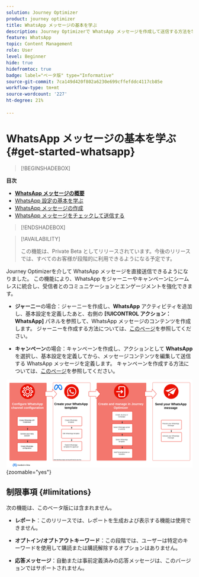 ```yaml
---
solution: Journey Optimizer
product: journey optimizer
title: WhatsApp メッセージの基本を学ぶ
description: Journey Optimizerで WhatsApp メッセージを作成して送信する方法を学ぶ
feature: WhatsApp
topic: Content Management
role: User
level: Beginner
hide: true
hidefromtoc: true
badge: label="ベータ版" type="Informative"
source-git-commit: 7ca149d420f802a6230e699cffefddc4117cb85e
workflow-type: tm+mt
source-wordcount: '227'
ht-degree: 21%

---
```


# WhatsApp メッセージの基本を学ぶ {#get-started-whatsapp}

>[!BEGINSHADEBOX]

**目次**

* **[WhatsApp メッセージの概要](get-started-whatsapp.md)**
* [WhatsApp 設定の基本を学ぶ](whatsapp-configuration.md)
* [WhatsApp メッセージの作成](create-whatsapp.md)
* [WhatsApp メッセージをチェックして送信する](send-whatsapp.md)

>[!ENDSHADEBOX]

>[!AVAILABILITY]
>
>この機能は、Private Beta としてリリースされています。今後のリリースでは、すべてのお客様が段階的に利用できるようになる予定です。

Journey Optimizerを介して WhatsApp メッセージを直接送信できるようになりました。 この機能により、WhatsApp をジャーニーやキャンペーンにシームレスに統合し、受信者とのコミュニケーションとエンゲージメントを強化できます。

* **ジャーニー**&#x200B;の場合：ジャーニーを作成し、**WhatsApp** アクティビティを追加し、基本設定を定義したあと、右側の **[!UICONTROL アクション：WhatsApp]** パネルを参照して、WhatsApp メッセージのコンテンツを作成します。 ジャーニーを作成する方法については、[このページ](../building-journeys/journey-gs.md)を参照してください。

* **キャンペーン**&#x200B;の場合：キャンペーンを作成し、アクションとして **WhatsApp** を選択し、基本設定を定義してから、メッセージコンテンツを編集して送信する WhatsApp メッセージを定義します。 キャンペーンを作成する方法については、[このページ](../campaigns/create-campaign.md#configure)を参照してください。

![](assets/do-not-localize/whatsapp-beta.png){zoomable="yes"}

## 制限事項 {#limitations}

次の機能は、このベータ版には含まれません。

* **レポート**：このリリースでは、レポートを生成および表示する機能は使用できません。

* **オプトイン/オプトアウトキーワード**：この段階では、ユーザーは特定のキーワードを使用して購読または購読解除するオプションはありません。

* **応答メッセージ**：自動または事前定義済みの応答メッセージは、このバージョンではサポートされません。

